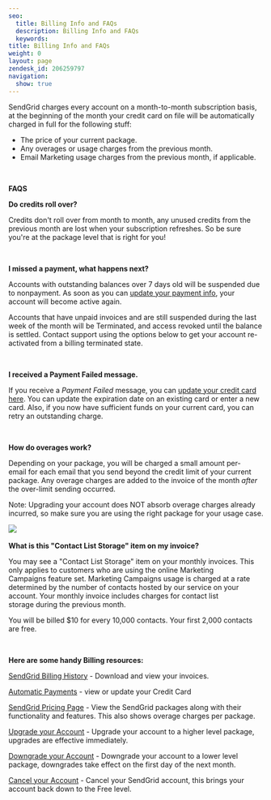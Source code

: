 ```yaml
---
seo:
  title: Billing Info and FAQs
  description: Billing Info and FAQs
  keywords:
title: Billing Info and FAQs
weight: 0
layout: page
zendesk_id: 206259797
navigation:
  show: true
---
```


SendGrid charges&nbsp;every account on a month-to-month subscription basis, at&nbsp;the beginning of the month your credit card on file will&nbsp;be automatically charged&nbsp;in full for the following stuff:

- The price of your current package.
- Any overages or usage charges from&nbsp;the previous month.
- Email Marketing&nbsp;usage charges from&nbsp;the previous month, if applicable.

&nbsp;

**FAQS**

**Do credits roll over?**

Credits don't roll over from month to month, any unused credits from the previous month are lost when your subscription refreshes. So be sure you're at&nbsp;the package level that is right for you!&nbsp;

&nbsp;

**I missed a payment, what happens next?**

Accounts with outstanding balances over 7 days old will&nbsp;be suspended due to nonpayment. As soon as you can [update your payment info]({{root_url}}/Classroom/Basics/Billing/update_your_credit_card_and_resubmit_payments.html), your account will become active again.

Accounts&nbsp;that have&nbsp;unpaid invoices and are still suspended during the last week of the month will be Terminated, and access revoked until the balance is settled. Contact support using the options below to get your account re-activated from a billing terminated state.&nbsp;

&nbsp;

**I received a Payment Failed message.**

If you receive a _Payment Failed_ message, you can [update your credit card here]({{root_url}}/Classroom/Basics/Billing/update_your_credit_card_and_resubmit_payments.html). You can update the expiration date on an existing card or enter a new card. Also, if you now have sufficient funds on your current card, you can retry an outstanding charge.

&nbsp;

**How do overages work?** &nbsp;

Depending on your package, you will be charged a small amount per-email&nbsp;for each email that you send beyond the credit limit of your current package. Any&nbsp;overage charges are added to the invoice of the month _after_ the over-limit sending occurred.&nbsp;

Note: Upgrading your account does NOT absorb overage charges already incurred, so make sure you are using the right package for your usage case.

![]({{root_url}}/images/2015-05-26_0952.png)&nbsp;

**What is this "Contact List Storage"&nbsp;item on my invoice?**

You may&nbsp;see a&nbsp;"Contact List Storage"&nbsp;item on your monthly invoices. This only applies to customers who are using the online Marketing Campaigns&nbsp;feature set. Marketing Campaigns&nbsp;usage is charged at a rate determined by the number of contacts&nbsp;hosted by our service on your account. Your monthly&nbsp;invoice includes charges for contact list storage&nbsp;during the previous month.

You will be billed $10 for every 10,000 contacts. Your first 2,000 contacts are free.

&nbsp;

**Here are some handy&nbsp;Billing resources:**

[SendGrid Billing History](https://sendgrid.com/settings/billing) - Download and view your&nbsp;invoices.

[Automatic Payments](https://sendgrid.com/settings/billing) - view or update your Credit Card

[SendGrid Pricing Page](http://sendgrid.com/pricing.html)&nbsp;- View the SendGrid packages along with their functionality and features. This also shows overage charges per package.

[Upgrade your Account](https://sendgrid.com/settings/billing)&nbsp;- Upgrade your account to a higher level package, upgrades are effective immediately.&nbsp;

[Downgrade your Account](https://sendgrid.com/settings/billing)&nbsp;- Downgrade your account to a lower level package, downgrades take effect on the first day of the next month.

[Cancel your Account](https://sendgrid.com/settings/billing)&nbsp;- Cancel your SendGrid account, this brings your account back down to the Free level.

&nbsp;
